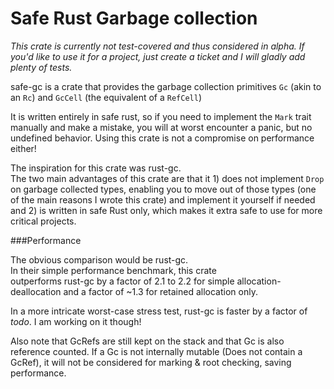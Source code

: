 # Safe Rust Garbage collection

_This crate is currently not test-covered and thus considered in alpha. If you'd like to use it for a project, just create a ticket and I will
gladly add plenty of tests._

safe-gc is a crate that provides the garbage collection primitives
`Gc` (akin to an `Rc`) and `GcCell` (the equivalent of a `RefCell`)

It is written entirely in safe rust, so if you need to implement the
`Mark` trait manually and make a mistake, you will at worst encounter a panic,
but no undefined behavior. Using this crate is not a compromise on performance either!

The inspiration for this crate was rust-gc.  
The two main advantages of this crate are that it 1) does not implement
`Drop` on garbage collected types, enabling you to move out of those types
(one of the main reasons I wrote this crate) and implement it yourself if needed
and 2) is written in safe Rust only, which makes it extra safe to use for more critical projects.

###Performance

The obvious comparison would be rust-gc.  
In their simple performance benchmark, this crate  
outperforms rust-gc by a factor of 2.1 to 2.2 for simple allocation-deallocation
and a factor of ~1.3 for retained allocation only.

In a more intricate worst-case stress test, rust-gc is faster by a factor of _todo_. I am working on it though!

Also note that GcRefs are still kept on the stack and that Gc is also
reference counted. If a Gc is not internally mutable (Does not contain a GcRef), it will
not be considered for marking & root checking, saving performance.

